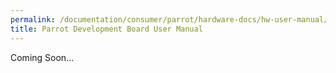 ```yaml
---
permalink: /documentation/consumer/parrot/hardware-docs/hw-user-manual/
title: Parrot Development Board User Manual
---
```


Coming Soon...
